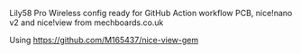 Lily58 Pro Wireless config ready for GitHub Action workflow
PCB, nice!nano v2 and nice!view from mechboards.co.uk

Using https://github.com/M165437/nice-view-gem
